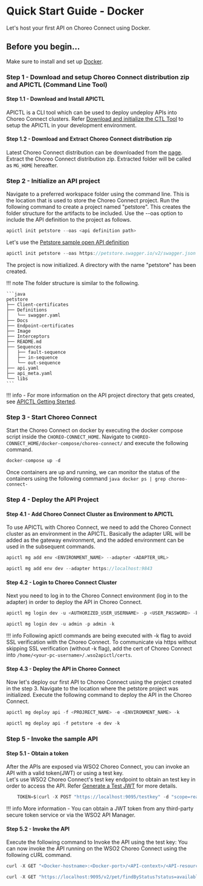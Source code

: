 # Quick Start Guide - Docker

Let's host your first API on  Choreo Connect using Docker.

## Before you begin...

Make sure to install and set up [Docker](https://www.docker.com).

### Step 1 - Download and setup Choreo Connect distribution zip and APICTL (Command Line Tool)

#### Step 1.1 - Download and Install APICTL

APICTL is a CLI tool which can be used to deploy undeploy APIs into Choreo Connect clusters.
Refer [Download and initialize the CTL Tool]({{base_path}}/install-and-setup/setup/api-controller/getting-started-with-wso2-api-controller/#download-and-initialize-the-ctl-tool)
to setup the APICTL in your development environment.

#### Step 1.2 - Download and Extract Choreo Connect distribution zip

Latest Choreo Connect distribution can be downloaded from the [page](https://wso2.com/api-management/api-microgateway/).
Extract the Choreo Connect distribution zip. Extracted folder will be called as `MG_HOME` hereafter.

### Step 2 - Initialize an API project

Navigate to a preferred workspace folder using the command line. This is the location that is used to store the Choreo Connect project.
Run the following command to create a project named "petstore". This creates the folder structure for the artifacts to be included. Use the --oas option to include the API definition to the project as follows.

``` java
apictl init petstore --oas <api definition path>
```

Let's use the [Petstore sample open API definition](https://petstore.swagger.io/)

``` java
apictl init petstore --oas https://petstore.swagger.io/v2/swagger.json
```

The project is now initialized. A directory with the name "petstore" has been created.

!!! note
        The folder structure is similar to the following.

    ```java
    petstore
    ├── Client-certificates
    ├── Definitions
    │   └── swagger.yaml
    ├── Docs
    ├── Endpoint-certificates
    ├── Image
    ├── Interceptors
    ├── README.md
    ├── Sequences
    │   ├── fault-sequence
    │   ├── in-sequence
    │   └── out-sequence
    ├── api.yaml
    ├── api_meta.yaml
    └── libs
    ```

!!! info
    -   For more information on the API project directory that gets created, see [APICTL Getting Sterted]({{base_path}}/install-and-setup/setup/api-controller/getting-started-with-wso2-api-controller).

### Step 3 - Start Choreo Connect

Start the Choreo Connect on docker by executing the docker compose script inside the `CHOREO-CONNECT_HOME`. Navigate to `CHOREO-CONNECT_HOME/docker-compose/choreo-connect/` and execute the following command.

``` java
docker-compose up -d
```

Once containers are up and running, we can monitor the status of the containers using the following command
    ``` java
    docker ps | grep choreo-connect-
    ```

### Step 4 - Deploy the API Project

#### Step 4.1 - Add Choreo Connect Cluster as Environment to APICTL

To use APICTL with Choreo Connect, we need to add the Choreo Connect cluster as an environment in the APICTL.
Basically the adapter URL will be added as the gateway environment, and the added environment can be used in the subsequent commands.

``` java tab="Format"
apictl mg add env <ENVIRONMENT_NAME> --adapter <ADAPTER_URL>
```

``` java tab="Example"
apictl mg add env dev --adapter https://localhost:9843
```

#### Step 4.2 - Login to Choreo Connect Cluster

Next you need to log in to the Choreo Connect environment (log in to the adapter) in order to deploy the API in Choreo Connect.

``` java tab="Format"
apictl mg login dev -u <AUTHORIZED_USER_USERNAME> -p <USER_PASSWORD> -k
```

``` java tab="Example"
apictl mg login dev -u admin -p admin -k
```

!!! info
    Following apictl commands are being executed with -k flag to avoid SSL verification with the Choreo Connect.
    To communicate via https without skipping SSL verification (without -k flag), add the cert of Choreo Connect into `/home/<your-pc-username>/.wso2apictl/certs`.

#### Step 4.3 - Deploy the API in Choreo Connect

Now let's deploy our first API to Choreo Connect using the project created in the step 3.
   Navigate to the location where the petstore project was initialized. Execute the following command to deploy the API in the Choreo Connect.

``` java tab="Format"
apictl mg deploy api -f <PROJRECT_NAME> -e <ENVIRONMENT_NAME> -k
```

``` java tab="Example"
apictl mg deploy api -f petstore -e dev -k
```

### Step 5 - Invoke the sample API

#### Step 5.1 - Obtain a token

After the APIs are exposed via WSO2 Choreo Connect, you can invoke an API with a valid token(JWT) or using a test key.  
Let's use WSO2 Choreo Connect's test key endpoint to obtain an test key in order to access the API. Refer [Generate a Test JWT]({{base_path}}/deploy-and-publish/deploy-on-gateway/choreo-connect/security/generate-a-test-jwt) for more details.

``` java tab="Sample Token"
    TOKEN=$(curl -X POST "https://localhost:9095/testkey" -d "scope=read:pets" -H "Authorization: Basic YWRtaW46YWRtaW4=" -k -v)
```

!!! info
    More information
    -   You can obtain a JWT token from any third-party secure token service or via the WSO2 API Manager.

#### Step 5.2 - Invoke the API

Execute the following command to Invoke the API using the test key: You can now invoke the API running on the WSO2 Choreo Connect using the following cURL command.

``` java tab="Format"
curl -X GET "<Docker-hostname>:<Docker-port>/<API-context>/<API-resource>" -H "Authorization: Bearer $TOKEN" -k
```

``` java tab="Example"
curl -X GET "https://localhost:9095/v2/pet/findByStatus?status=available" -H "accept: application/json" -H "Authorization:Bearer $TOKEN" -k
```
